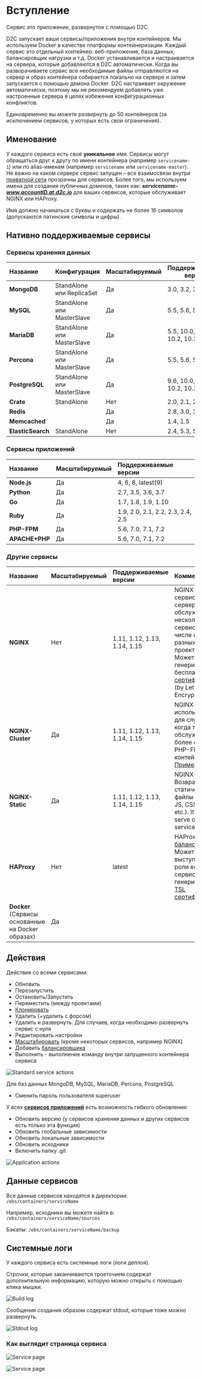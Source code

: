 # Вступление

Сервис это приложение, развернутое с помощью D2C.

D2C запускает ваши сервисы/приложения внутри контейнеров. Мы используем Docker в качестве платформы контейнеризации. Каждый сервис это отдельный контейнер: веб-приложение, база данных, балансировщик нагрузки и т.д. Docker устанавливается и настраивается на сервера, которые добавляются в D2C автоматически. Когда вы разворачиваете сервис все необходимые файлы отправляются на сервер и образ контейнера собирается локально на сервере и затем запускается с помощью демона Docker. D2C настраивает окружение автоматически, поэтому мы не рекомендуем добавлять уже настроенные сервера в целях избежения конфигурационных конфликтов.

Единовременно вы можете развернуть до 50 контейнеров (за исключением сервисов, у которых есть свои ограничения).

## Именование

У каждого сервиса есть своё **уникальное** имя. Сервисы могут обращаться друг к другу по имени контейнера (например `servicename-1`) или по alias-именам (например `servicename` или `servicename-master`). Не важно на каком сервере сервис запущен – все взаимосвязи внутри [приватной сети](/platform/private-network/) прозрачны для сервисов. Более того, мы используем имена для создания публичных доменов, таких как: **_servicename-www.accountID.at.d2c.io_** для ваших сервисов, которые обслуживает NGINX или HAProxy.

Имя должно начинаться с буквы и содержать не более 16 символов (допускаются латинские символы и цифры).

## Нативно поддерживаемые сервисы

### Сервисы хранения данных

Название          | Конфигурация               | Масштабируемый | Поддерживаемые версии
:---------------- | :------------------------- | :------------- | ---------------------------
**MongoDB**       | StandAlone или ReplicaSet  | Да             | 3.0, 3.2, 3.4, 3.6
**MySQL**         | StandAlone или MasterSlave | Да             | 5.5, 5.6, 5.7, 8.0
**MariaDB**       | StandAlone или MasterSlave | Да             | 5.5, 10.0, 10.1, 10.2, 10.3
**Percona**       | StandAlone или MasterSlave | Да             | 5.5, 5.6, 5.7
**PostgreSQL**    | StandAlone или MasterSlave | Да             | 9.6, 10.0, 10.1, 10.2, 10.3, 10,4
**Crate**         | StandAlone                 | Нет            | 2.0, 2.1, 2.2, 2.3
**Redis**         |                            | Да             | 2.8, 3.0, 3.2, 4.0
**Memcached**     |                            | Да             | 1.4, 1.5
**ElasticSearch** | StandAlone                 | Нет            | 2.4, 5.3, 5.5, 5.6

### Сервисы приложений

Название       | Масштабируемый | Поддерживаемые версии
:------------- | :------------- | :--------------------------------
**Node.js**    | Да             | 4, 6, 8, latest(9)
**Python**     | Да             | 2.7, 3.5, 3.6, 3.7
**Go**         | Да             | 1.7, 1.8, 1.9, 1.10
**Ruby**       | Да             | 1.9, 2.0, 2.1, 2.2, 2.3, 2.4, 2.5
**PHP-FPM**    | Да             | 5.6, 7.0, 7.1, 7.2
**APACHE+PHP** | Да             | 5.6, 7.0, 7.1, 7.2

### Другие сервисы

Название                                     | Масштабируемый | Поддерживаемые версии  | Комментарий
:------------------------------------------- | :------------- | :--------------------- | :-----------------------------------------------------------------------------------------------------------------------------------------------------
**NGINX**                                    | Нет            | 1.11, 1.12, 1.13, 1.14, 1.15 | NGINX это edge сервис (веб-сервер), может обслуживать несколько сервисов, в том числе из разных проектов. Может генерировать бесплатные [TSL сертификаты](/platform/domains-and-certificates/) (by Let's Encrypt).
**NGINX-Cluster**                            | Да             | 1.11, 1.12, 1.13, 1.14, 1.15 | NGINX-Cluster используется для случаев, когда требуется обслуживать более одного PHP-FPM контейнера. [Пример](https://263301.selcdn.ru/d2c-content/2017/10/2017-10-25_03h56_09.png).
**NGINX-Static**                             | Да             | 1.11, 1.12, 1.13, 1.14, 1.15 | NGINX-Static Возвращает статические файлы (HTML, JS, CSS, images, etc.). It cannot serve other services.
**HAProxy**                                  | Нет            | latest                       | HAProxy - [балансировщик](/platform/balancing/). Может выступать в роли edge сервиса и генерировать [TSL сертификаты](/platform/domains-and-certificates/)
**Docker** (Сервисы основанные на Docker образах) | Да

## Действия

Действия со всеми сервисами:

- Обновить
- Перезапустить
- Остановить/Запустить
- Переместить (между проектами)
- [Клонировать](/platform/cloning-apps/)
- Удалить (+удалить с форсом)
- Удалить и развернуть. Для случаев, когда необходимо развернуть сервис с нуля
- Редактировать настройки
- [Масштабировать](/platform/scaling/) (кроме некоторых сервисов, например NGINX)
- Добавить [балансировщика](/platform/balancing/)
- Выполнить - выполнение команду внутри запущенного контейнера сервиса

![Standard service actions](../img/standart_actions.png)

Для баз данных MongoDB, MySQL, MariaDB, Percona, PostgreSQL

- Сменить пароль пользователя superuser

У всех [**сервисов приложений**](/getting-started/services/#_5) есть возможность гибкого обновления:

- Обновить версию (у сервисов хранения данных и других сервисов есть только эта функция)
- Обновить глобальные зависимости
- Обновить локальные зависимости
- Обновить исходники
- Включить папку .git

![Application actions](../img/app_actions.png)

## Данные сервисов

Все данные сервисов находятся в директории: `/ebs/containers/serviceName`

Например, исходники вы можете найти в: `/ebs/containers/serviceName/sources`

Бэкапы: `/ebs/containers/serviceName/backup`

## Системные логи

У каждого сервиса есть системные логи (логи деплоя).

Строчки, которые заканчиваются троеточием содержат дополнительную информацию, которую можно открыть с помощью клика мышки.

![Build log](../img/build_log.png)

Сообщения создания образом содержат stdout, которые тоже можно развернуть.

![Stdout log](../img/stdout.png)

### Как выглядит страница сервиса

![Service page](../img/servicepage.jpg)

![Service page](../img/servicepage2.jpg)
